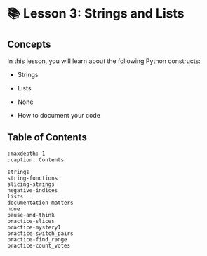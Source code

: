 # 📚 Lesson 3: Strings and Lists

##  Concepts  

In this lesson, you will learn about the following Python constructs:  

-  Strings  

-  Lists  

-  None  

-  How to document your code

## Table of Contents

```{toctree}
:maxdepth: 1
:caption: Contents

strings
string-functions
slicing-strings
negative-indices
lists
documentation-matters
none
pause-and-think
practice-slices
practice-mystery1
practice-switch_pairs
practice-find_range
practice-count_votes
```